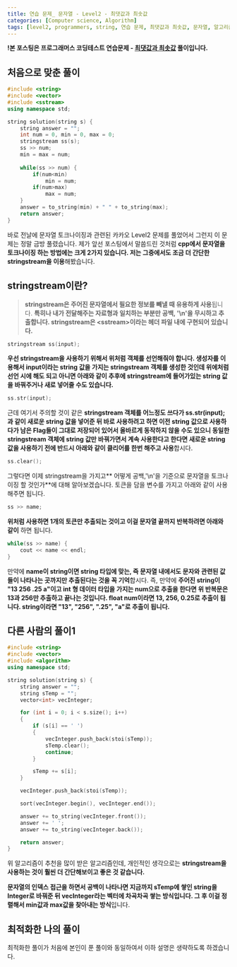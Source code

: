 ```yaml
---
title: 연습 문제_ 문자열 - Level2 - 최댓값과 최솟값
categories: [Computer science, Algorithm]
tags: [level2, programmers, string, 연습 문제, 최댓값과 최솟값, 문자열, 알고리즘, 코딩 테스트, 프로그래머스]
---
```


**!본 포스팅은 프로그래머스 코딩테스트 연습문제 - [최댓값과 최솟값](https://programmers.co.kr/learn/courses/30/lessons/12939) 풀이입니다.**

## 처음으로 맞춘 풀이
``` cpp
#include <string>
#include <vector>
#include <sstream>
using namespace std;

string solution(string s) {
    string answer = "";
    int num = 0, min = 0, max = 0;
    stringstream ss(s);
    ss >> num;
    min = max = num;
    
    while(ss >> num) {
        if(num<min)
            min = num;
        if(num>max)
            max = num;
    }
    answer = to_string(min) + " " + to_string(max);
    return answer;
}
```

바로 전날에 문자열 토크나이징과 관련된 카카오 Level2 문제를 풀었어서 그런지 이 문제는 정말 금방 풀렸습니다. 제가 앞선 포스팅에서 말씀드린 것처럼 **cpp에서 문자열을 토크나이징 하는 방법에는 크게 2가지 있습니다. 저는 그중에서도 조금 더 간단한 stringstream을 이용**해봤습니다.

## stringstream이란?
> **stringstream은 주어진 문자열에서 필요한 정보를 빼낼 때 유용하게 사용**됩니다. **특히나 내가 전달해주는 자료형과 일치하는 부분만 공백, '\n'을 무시하고 추출합니다. stringstream은 <sstream\>이라는 헤더 파일 내에 구현되어 있습니다.**
``` cpp
stringstream ss(input);
```
**우선 stringstream을 사용하기 위해서 위처럼 객체를 선언해줘야 합니다. 생성자를 이용해서 input이라는 string 값을 가지는 stringstream 객체를 생성한 것인데 위에처럼 선언 시에 해도 되고 아니면 아래와 같이 추후에 stringstream에 들어가있는 string 값을 바꿔주거나 새로 넣어줄 수도 있습니다.**
``` cpp
ss.str(input);
```
근데 여기서 주의할 것이 같은 **stringstream 객체를 어느정도 쓰다가 ss.str(input);과 같이 새로운 string 값을 넣어준 뒤 바로 사용하려고 하면 이전 string 값으로 사용하다가 남은 Flag들이 그대로 저장되어 있어서 올바르게 동작하지 않을 수도 있으니 동일한 stringstream 객체에 string 값만 바꿔가면서 계속 사용한다고 한다면 새로운 string 값을 사용하기 전에 반드시 아래와 같이 클리어를 한번 해주고 사용**합시다.
``` cpp
ss.clear();
```
그렇다면 이제 stringstream을 가지고** 어떻게 공백,'\n'을 기준으로 문자열을 토크나이징 할 것인가**에 대해 알아보겠습니다.
토큰을 담을 변수를 가지고 아래와 같이 사용해주면 됩니다.
``` cpp
ss >> name;
```
**위처럼 사용하면 1개의 토큰만 추출되는 것이고 이걸 문자열 끝까지 반복하려면 아래와 같이** 하면 됩니다.
``` cpp
while(ss >> name) {
	cout << name << endl;
}
```
만약에 **name이 string이면 string 타입에 맞는, 즉 문자열 내에서도 문자와 관련된 값들이 나타나는 곳까지만 추출된다는 것을 꼭 기억**합시다.
즉, 만약에 **주어진 string이 "13 256 .25 a"이고 int 형 데이터 타입을 가지는 num으로 추출을 한다면 위 반복문은 13과 256만 추출하고 끝나는 것입니다. float num이라면 13, 256, 0.25로 추출이 됩니다.
string이라면 "13", "256", ".25", "a"로 추출이 됩니다.**

## 다른 사람의 풀이1
``` cpp
#include <string>
#include <vector>
#include <algorithm>
using namespace std;

string solution(string s) {
    string answer = "";
    string sTemp = "";
    vector<int> vecInteger;

    for (int i = 0; i < s.size(); i++)
    {
        if (s[i] == ' ')
        {
            vecInteger.push_back(stoi(sTemp));
            sTemp.clear();
            continue;
        }

        sTemp += s[i];
    }

    vecInteger.push_back(stoi(sTemp));

    sort(vecInteger.begin(), vecInteger.end());

    answer += to_string(vecInteger.front());
    answer += ' ';
    answer += to_string(vecInteger.back());

    return answer;
}
```
위 알고리즘이 추천을 많이 받은 알고리즘인데, 개인적인 생각으로는 **stringstream을 사용하는 것이 훨씬 더 간단해보이고 좋은 것 같습니다.**

**문자열의 인덱스 접근을 하면서 공백이 나타나면 지금까지 sTemp에 쌓인 string을 Integer로 바꿔준 뒤 vecInteger라는 벡터에 차곡차곡 쌓는 방식입니다. 그 후 이걸 정렬해서 min값과 max값을 찾아내는 방식**입니다.

## 최적화한 나의 풀이
최적화한 풀이가 처음에 본인이 푼 풀이와 동일하여서 이하 설명은 생략하도록 하겠습니다.
